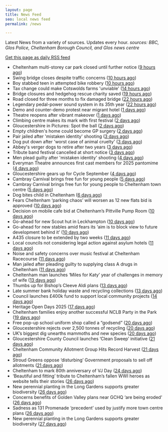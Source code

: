 ```yaml
---
layout: page
title: News Feed
seo: local news feed
permalink: /news

---
```


Latest News from a variety of sources. Updates every hour.
_sources: BBC, Glos Police, Cheltenham Borough Council, and Glos news centre_

[Get this page as daily RSS feed](/daily.rss)

<!-- news_marker starts -->
- Cheltenham multi-storey car park closed until further notice ([9 hours ago](https://gloucesternewscentre.co.uk/cheltenham-multi-storey-car-park-closed-until-further-notice/))
- Swing bridge closes despite traffic concerns ([10 hours ago](https://www.bbc.com/news/articles/cg7jll01p3go?at_medium=RSS&at_campaign=rss))
- Boy stabbed teen in attempted bike robbery ([10 hours ago](https://www.bbc.com/news/articles/clyvynmmldjo?at_medium=RSS&at_campaign=rss))
- Tax change could make Cotswolds farms 'unviable' ([14 hours ago](https://www.bbc.com/news/articles/c3r45x0rvjxo?at_medium=RSS&at_campaign=rss))
- Bridge closures and hedgehog rescue charity saved ([19 hours ago](https://www.bbc.com/news/articles/cly3leq23l6o?at_medium=RSS&at_campaign=rss))
- Road closed for three months to fix damaged bridge ([22 hours ago](https://www.bbc.com/news/articles/c3ezl4l7qz8o?at_medium=RSS&at_campaign=rss))
- Legendary pedal-power sound system in its 35th year ([22 hours ago](https://www.bbc.com/news/videos/cj9wk04yrgjo?at_medium=RSS&at_campaign=rss))
- Demo and counter-demo protest near migrant hotel ([1 days ago](https://www.bbc.com/news/articles/c860z29p5j6o?at_medium=RSS&at_campaign=rss))
- Theatre reopens after vibrant makeover ([1 days ago](https://www.bbc.com/news/articles/cn920yz7evyo?at_medium=RSS&at_campaign=rss))
- Climbing centre makes its mark with first festival ([2 days ago](https://www.bbc.com/news/articles/cvg3rj25l04o?at_medium=RSS&at_campaign=rss))
- Gloucestershire in Pictures: Spot the ball ([2 days ago](https://www.bbc.com/news/articles/cd0d8575jxzo?at_medium=RSS&at_campaign=rss))
- Empty children's home could become GP surgery ([2 days ago](https://www.bbc.com/news/articles/cz60ze32w81o?at_medium=RSS&at_campaign=rss))
- Pair jailed after 'mistaken identity' shooting ([3 days ago](https://www.bbc.com/news/articles/cvgv781jeg1o?at_medium=RSS&at_campaign=rss))
- Dog put down after 'worst case of animal cruelty' ([3 days ago](https://www.bbc.com/news/articles/c3ezl8w55wpo?at_medium=RSS&at_campaign=rss))
- Abbey's verger dogs to retire after two years ([3 days ago](https://www.bbc.com/news/articles/cj3l418v5lvo?at_medium=RSS&at_campaign=rss))
- Tribute band festival cancelled at short notice ([3 days ago](https://www.bbc.com/news/articles/cz71znl0nnpo?at_medium=RSS&at_campaign=rss))
- Men plead guilty after 'mistaken identity' shooting ([4 days ago](https://www.bbc.com/news/articles/cq58x9x2xzwo?at_medium=RSS&at_campaign=rss))
- Everyman Theatre announces first cast members for 2025 pantomime ([4 days ago](https://gloucesternewscentre.co.uk/everyman-theatre-announces-first-cast-members-for-2025-pantomime/))
- Gloucestershire gears up for Cycle September ([4 days ago](https://gloucesternewscentre.co.uk/gloucestershire-gears-up-for-cycle-september/))
- Cambray Carnival brings free fun for young people ([5 days ago](https://gloucesternewscentre.co.uk/cambray-carnival-brings-free-fun-for-young-people/))
- Cambray Carnival brings free fun for young people to Cheltenham town centre ([5 days ago](https://www.cheltenham.gov.uk/news/article/3043/cambray_carnival_brings_free_fun_for_young_people_to_cheltenham_town_centre))
- Dog bites child in Cheltenham ([6 days ago](https://gloucesternewscentre.co.uk/dog-bites-child-in-cheltenham/))
- Fears Cheltenham ‘parking chaos’ will worsen as 12 new flats bid is approved ([10 days ago](https://gloucesternewscentre.co.uk/fears-cheltenham-parking-chaos-will-worsen-as-12-new-flats-bid-is-approved/))
- Decision on mobile cafe bid at Cheltenham’s Pittville Pump Room ([10 days ago](https://gloucesternewscentre.co.uk/decision-on-mobile-cafe-bid-at-cheltenhams-pittville-pump-room/))
- Go-ahead for new Scout hut in Leckhampton ([10 days ago](https://gloucesternewscentre.co.uk/go-ahead-for-new-scout-hut-in-leckhampton/))
- Go-ahead for new stables amid fears its ‘aim is to block view to future development behind it’ ([10 days ago](https://gloucesternewscentre.co.uk/go-ahead-for-new-stables-amid-fears-its-aim-is-to-block-view-to-future-development-behind-it/))
- A435 closure to be extended by two weeks ([11 days ago](https://gloucesternewscentre.co.uk/a435-closure-to-be-extended-by-two-weeks/))
- Local councils not considering legal action against asylum hotels ([11 days ago](https://gloucesternewscentre.co.uk/local-councils-not-considering-legal-action-against-asylum-hotels/))
- Noise and safety concerns over music festival at Cheltenham Racecourse ([11 days ago](https://gloucesternewscentre.co.uk/noise-and-safety-concerns-over-music-festival-at-cheltenham-racecourse/))
- Man jailed after pleading guilty to supplying class A drugs in Cheltenham ([11 days ago](https://gloucesternewscentre.co.uk/man-jailed-after-pleading-guilty-to-supplying-class-a-drugs-in-cheltenham/))
- Cheltenham man launches ‘Miles for Katy’ year of challenges in memory of wife ([13 days ago](https://gloucesternewscentre.co.uk/cheltenham-man-launches-miles-for-katy-year-of-challenges-in-memory-of-wife/))
- Thumbs up for Bishop’s Cleeve Aldi plans ([13 days ago](https://gloucesternewscentre.co.uk/thumbs-up-for-bishops-cleeve-aldi-plans/))
- Late summer bank holiday waste and recycling collections ([13 days ago](https://www.cheltenham.gov.uk/news/article/3042/late_summer_bank_holiday_waste_and_recycling_collections))
- Council launches £400k fund to support local community projects ([14 days ago](https://gloucesternewscentre.co.uk/council-launches-400k-fund-to-support-local-community-projects/))
- Heritage Open Days 2025 ([17 days ago](https://www.cheltenham.gov.uk/news/article/3041/heritage_open_days_2025))
- Cheltenham families enjoy another successful NCLB Party in the Park ([19 days ago](https://www.cheltenham.gov.uk/news/article/3040/cheltenham_families_enjoy_another_successful_nclb_party_in_the_park))
- Free pop-up school uniform shop called a “godsend” ([20 days ago](https://www.bbc.co.uk/sounds/play/p0lwhv8j?at_medium=RSS&at_campaign=rss))
- Gloucestershire rejects over 2,500 tonnes of recycling ([20 days ago](https://www.bbc.co.uk/sounds/play/p0lwhp89?at_medium=RSS&at_campaign=rss))
- UK’s biggest dig unearths mammoths and new species ([20 days ago](https://www.bbc.co.uk/sounds/play/p0lwhcy4?at_medium=RSS&at_campaign=rss))
- Gloucestershire County Council launches ‘Clean Sweep’ initiative ([21 days ago](https://gloucesternewscentre.co.uk/gloucestershire-county-council-launches-clean-sweep-initiative/))
- Cheltenham Community Allotment Group Hits Record Harvest ([21 days ago](https://gloucesternewscentre.co.uk/cheltenham-community-allotment-group-hits-record-harvest/))
- Stroud Greens oppose ‘disturbing’ Government proposals to sell off allotments ([21 days ago](https://gloucesternewscentre.co.uk/stroud-greens-oppose-disturbing-government-proposals-to-sell-off-allotments/))
- Cheltenham to mark 80th anniversary of VJ Day ([24 days ago](https://www.cheltenham.gov.uk/news/article/3039/cheltenham_to_mark_80th_anniversary_of_vj_day))
- ‘Beautiful and fitting’ tribute to Cheltenham’s fallen WWI heroes as website tells their stories ([26 days ago](https://gloucesternewscentre.co.uk/beautiful-and-fitting-tribute-to-cheltenhams-fallen-wwi-heroes-as-website-tells-their-stories/))
- New perennial planting in the Long Gardens supports greater biodiversity ([26 days ago](https://gloucesternewscentre.co.uk/new-perennial-planting-in-the-long-gardens-supports-greater-biodiversity/))
- Concerns benefits of Golden Valley plans near GCHQ ‘are being eroded’ ([26 days ago](https://gloucesternewscentre.co.uk/concerns-benefits-of-golden-valley-plans-near-gchq-are-being-eroded/))
- Sadness as 131 Promenade ‘precedent’ used by justify more town centre plans ([26 days ago](https://gloucesternewscentre.co.uk/sadness-as-131-promenade-precedent-used-by-justify-more-town-centre-plans/))
- New perennial planting in the Long Gardens supports greater biodiversity ([27 days ago](https://www.cheltenham.gov.uk/news/article/3038/new_perennial_planting_in_the_long_gardens_supports_greater_biodiversity))

<!-- news_marker ends -->
